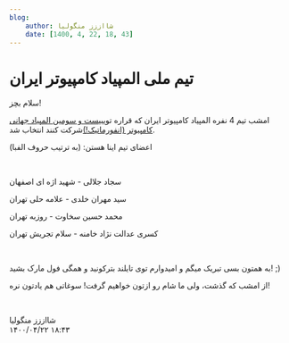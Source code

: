 ```yaml
---
blog:
    author: شااززز منگولیا
    date: [1400, 4, 22, 18, 43]
---
```

# تیم ملی المپیاد کامپیوتر ایران

<div class="cnt">
سلام بچز!<p>امشب تیم 4 نفره المپیاد کامپیوتر ایران که قراره توی<a href="http://ioi2011.or.th/" target="_blank">بیست و سومین المپیاد جهانی کامپیوتر (انفورماتیک!)</a>شرکت کنند انتخاب شد.</p>
<p>اعضای تیم اینا هستن: (به ترتیب حروف الفبا)</p>
<p><br/></p>
<p>سجاد جلالی - شهید اژه ای اصفهان</p>
<p>سید مهران خلدی - علامه حلی تهران</p>
<p>محمد حسین سخاوت - روزبه تهران</p>
<p>کسری عدالت نژاد خامنه - سلام تجریش تهران</p>
<p><br/></p>
<p>به همتون بسی تبریک میگم و امیدوارم توی تایلند بترکونید و همگی فول مارک بشید! ;) </p>
<p>از امشب که گذشت، ولی ما شام رو ازتون خواهیم گرفت! سوغاتی هم یادتون نره!</p>
<p><br/></p>
</div>

<div class="blog-info">
    <div class="blog-author">شااززز منگولیا</div>
    <div class="blog-date">۱۴۰۰/۰۴/۲۲ ۱۸:۴۳</div>
</div>

